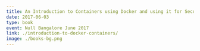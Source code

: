 ```yaml
---
title: An Introduction to Containers using Docker and using it for Security Automation
date: 2017-06-03
type: book
event: Null Bangalore June 2017
link: ./introduction-to-docker-containers/
image: ./books-bg.png
---
```

